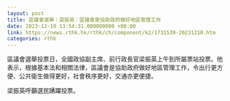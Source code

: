 ```yaml
---
layout: post
title: 區議會選舉｜梁振英：區議會是協助政府做好地區管理工作
date: 2023-12-10 13:54:31.000000000 +08:00
link: https://news.rthk.hk/rthk/ch/component/k2/1731539-20231210.htm
categories: rthk
---
```


區議會選舉投票日，全國政協副主席、前行政長官梁振英上午到所屬票站投票。他表示，根據基本法和相關法律，區議會是協助政府做好地區管理工作，令出行更方便、公共衛生做得更好，社會秩序更好，交通亦更便捷。

梁振英呼籲選民踴躍投票。
